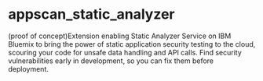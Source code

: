 # appscan_static_analyzer
(proof of concept)Extension enabling Static Analyzer Service on IBM Bluemix to bring the power of static application security testing to the cloud, scouring your code for unsafe data handling and API calls. Find security vulnerabilities early in development, so you can fix them before deployment.
